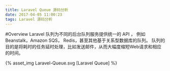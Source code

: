 ```yaml
---
title: Laravel Queue 源码分析
date: 2017-04-05 11:00:23
tags: Laravel 源码分析
---
```

#Overview
Laravel 队列为不同的后台队列服务提供统一的 API ， 例如 Beanstalk，Amazon SQS， Redis，甚至其他基于关系型数据库的队列。 队列的目的是将耗时的任务延时处理，比如发送邮件，从而大幅度缩短Web请求和相应的时间。

{% asset_img Laravel-Queue.svg [Laravel Queue] %}